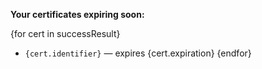 **Your certificates expiring soon:**

{for cert in successResult}
- `{cert.identifier}` — expires {cert.expiration}
{endfor}
